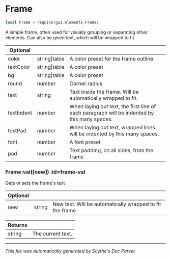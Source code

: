 # Frame
```lua
local Frame = require(gui.elements.Frame)
```
A simple frame, often used for visually grouping or separating other elements.
Can also be given text, which will be wrapped to fit.

| **Optional** | []() | []() |
| --- | --- | --- |
| color | string&#124;table | A color preset for the frame outline |
| textColor | string&#124;table | A color preset |
| bg | string&#124;table | A color preset |
| round | number | Corner radius |
| text | string | Text inside the frame. Will be automatically wrapped to fit. |
| textIndent | number | When laying out text, the first line of each paragraph will be indented by this many spaces. |
| textPad | number | When laying out text, wrapped lines will be indented by this many spaces. |
| font | number | A font preset |
| pad | number | Text padding, on all sides, from the frame |
<section class="segment">

### Frame:val([new]) :id=frame-val

Gets or sets the frame's text

| **Optional** | []() | []() |
| --- | --- | --- |
| new | string | New text. Will be automatically wrapped to fit the frame. |

| **Returns** | []() |
| --- | --- |
| string | The current text. |

</section>

----
_This file was automatically generated by Scythe's Doc Parser._
